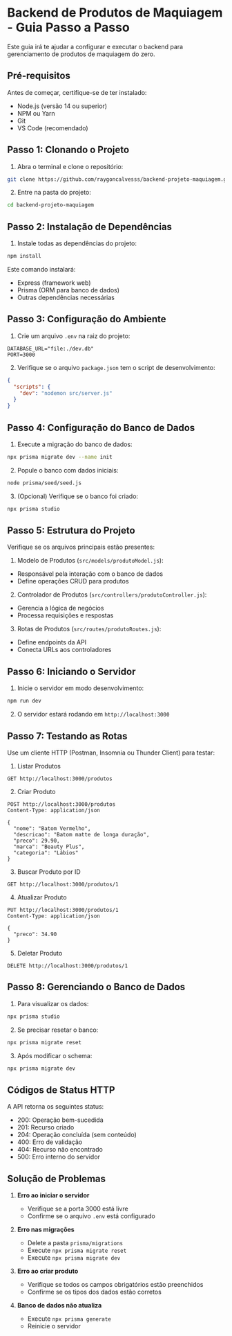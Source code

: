 # Backend de Produtos de Maquiagem - Guia Passo a Passo

Este guia irá te ajudar a configurar e executar o backend para gerenciamento de produtos de maquiagem do zero.

## Pré-requisitos

Antes de começar, certifique-se de ter instalado:
- Node.js (versão 14 ou superior)
- NPM ou Yarn
- Git
- VS Code (recomendado)

## Passo 1: Clonando o Projeto

1. Abra o terminal e clone o repositório:
```bash
git clone https://github.com/raygoncalvesss/backend-projeto-maquiagem.git
```

2. Entre na pasta do projeto:
```bash
cd backend-projeto-maquiagem
```

## Passo 2: Instalação de Dependências

1. Instale todas as dependências do projeto:
```bash
npm install
```

Este comando instalará:
- Express (framework web)
- Prisma (ORM para banco de dados)
- Outras dependências necessárias

## Passo 3: Configuração do Ambiente

1. Crie um arquivo `.env` na raiz do projeto:
```
DATABASE_URL="file:./dev.db"
PORT=3000
```

2. Verifique se o arquivo `package.json` tem o script de desenvolvimento:
```json
{
  "scripts": {
    "dev": "nodemon src/server.js"
  }
}
```

## Passo 4: Configuração do Banco de Dados

1. Execute a migração do banco de dados:
```bash
npx prisma migrate dev --name init
```

2. Popule o banco com dados iniciais:
```bash
node prisma/seed/seed.js
```

3. (Opcional) Verifique se o banco foi criado:
```bash
npx prisma studio
```

## Passo 5: Estrutura do Projeto

Verifique se os arquivos principais estão presentes:

1. Modelo de Produtos (`src/models/produtoModel.js`):
- Responsável pela interação com o banco de dados
- Define operações CRUD para produtos

2. Controlador de Produtos (`src/controllers/produtoController.js`):
- Gerencia a lógica de negócios
- Processa requisições e respostas

3. Rotas de Produtos (`src/routes/produtoRoutes.js`):
- Define endpoints da API
- Conecta URLs aos controladores

## Passo 6: Iniciando o Servidor

1. Inicie o servidor em modo desenvolvimento:
```bash
npm run dev
```

2. O servidor estará rodando em `http://localhost:3000`

## Passo 7: Testando as Rotas

Use um cliente HTTP (Postman, Insomnia ou Thunder Client) para testar:

1. Listar Produtos
```http
GET http://localhost:3000/produtos
```

2. Criar Produto
```http
POST http://localhost:3000/produtos
Content-Type: application/json

{
  "nome": "Batom Vermelho",
  "descricao": "Batom matte de longa duração",
  "preco": 29.90,
  "marca": "Beauty Plus",
  "categoria": "Lábios"
}
```

3. Buscar Produto por ID
```http
GET http://localhost:3000/produtos/1
```

4. Atualizar Produto
```http
PUT http://localhost:3000/produtos/1
Content-Type: application/json

{
  "preco": 34.90
}
```

5. Deletar Produto
```http
DELETE http://localhost:3000/produtos/1
```

## Passo 8: Gerenciando o Banco de Dados

1. Para visualizar os dados:
```bash
npx prisma studio
```

2. Se precisar resetar o banco:
```bash
npx prisma migrate reset
```

3. Após modificar o schema:
```bash
npx prisma migrate dev
```

## Códigos de Status HTTP

A API retorna os seguintes status:
- 200: Operação bem-sucedida
- 201: Recurso criado
- 204: Operação concluída (sem conteúdo)
- 400: Erro de validação
- 404: Recurso não encontrado
- 500: Erro interno do servidor

## Solução de Problemas

1. **Erro ao iniciar o servidor**
   - Verifique se a porta 3000 está livre
   - Confirme se o arquivo `.env` está configurado

2. **Erro nas migrações**
   - Delete a pasta `prisma/migrations`
   - Execute `npx prisma migrate reset`
   - Execute `npx prisma migrate dev`

3. **Erro ao criar produto**
   - Verifique se todos os campos obrigatórios estão preenchidos
   - Confirme se os tipos dos dados estão corretos

4. **Banco de dados não atualiza**
   - Execute `npx prisma generate`
   - Reinicie o servidor
